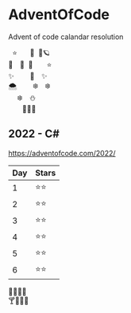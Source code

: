 # AdventOfCode
Advent of code calandar resolution

&nbsp;&nbsp;:star:&emsp;&nbsp;&nbsp;&nbsp;:milky_way:&nbsp;&nbsp;:dizzy:🪐<br>
:stars:&emsp;:star2:&nbsp;&nbsp;:full_moon_with_face:&emsp;&emsp;:star:<br>
:sparkles:&emsp;&emsp;&nbsp;:star2:&emsp;:sparkles:<br>
🌨️&emsp;&emsp;&nbsp;:snowflake:&emsp;:snowflake:<br>
&emsp;&nbsp;:snowflake:&emsp;:snowman:<br>
&emsp;&emsp;:gift::christmas_tree::gift:

## 2022 - C#
https://adventofcode.com/2022/

Day | Stars
---|---
1 | :star::star:
2 | :star::star:
3 | :star::star:
4 | :star::star:
5 | :star::star:
6 | :star::star:


:tada::confetti_ball::confetti_ball::tada:<br>
:cocktail::cake::cake::tropical_drink:
